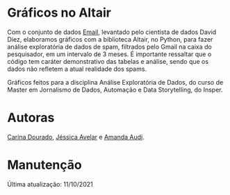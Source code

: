 # Gráficos no Altair 
Com o conjunto de dados [Email](https://norcalbiostat.netlify.app/data/#Email), levantado pelo cientista de dados David Diez, elaboramos gráficos com a biblioteca Altair, no Python, para fazer análise exploratória de dados de spam, filtrados pelo Gmail na caixa do pesquisador, em um intervalo de 3 meses. É importante ressaltar que o código tem caráter demonstrativo das tabelas e análise, sendo que os dados não refletem a atual realidade dos spams.

Gráficos feitos para a disciplina Análise Exploratória de Dados, do curso de Master em Jornalismo de Dados, Automação e Data Storytelling, do Insper.

# Autoras
[Carina Dourado](https://github.com/carinadourado), [Jéssica Avelar](https://github.com/jessicaavelar) e [Amanda Audi](https://github.com/amandaaudi).

# Manutenção
Última atualização: 11/10/2021
